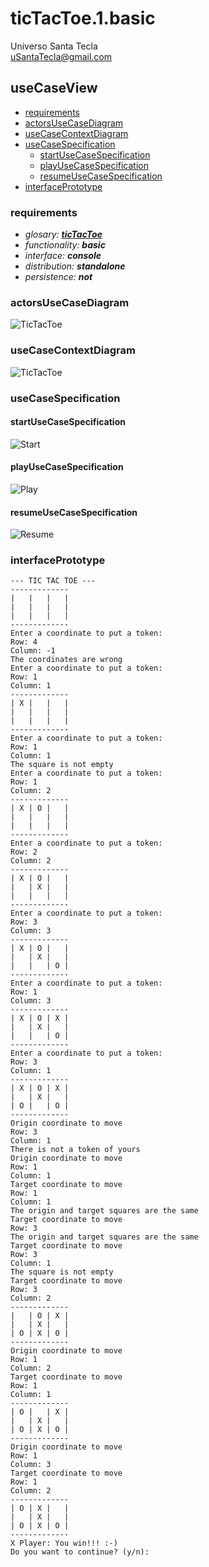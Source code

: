 # ticTacToe.1.basic
Universo Santa Tecla  
[uSantaTecla@gmail.com](mailto:uSantaTecla@gmail.com)  
  
## useCaseView 

* [requirements](#requirements)  
* [actorsUseCaseDiagram](#actorsUseCaseDiagram)   
* [useCaseContextDiagram](#useCaseContextDiagram)
* [useCaseSpecification](#useCaseSpecification)
    * [startUseCaseSpecification](#startUseCaseSpecification)
    * [playUseCaseSpecification](#playUseCaseSpecification)
    * [resumeUseCaseSpecification](#resumeUseCaseSpecification)   
* [interfacePrototype](#interfacePrototype)   

### requirements 

* _glosary: **[ticTacToe](../../README.md)**_
* _functionality: **basic**_
* _interface: **console**_
* _distribution: **standalone**_
* _persistence: **not**_

### actorsUseCaseDiagram

![TicTacToe](./docs/diagrams/out/actorsUseCaseDiagram.svg)

### useCaseContextDiagram

![TicTacToe](./docs/diagrams/out/useCaseContextDiagram.svg)

### useCaseSpecification

#### startUseCaseSpecification
 
![Start](./docs/diagrams/out/vistaCasosUso/StateDiagramFluxInitialState.svg)  

#### playUseCaseSpecification

![Play](./docs/diagrams/out/vistaCasosUso/StateDiagramFluxPlayState.svg)  

#### resumeUseCaseSpecification

![Resume](./docs/diagrams/out/vistaCasosUso/resume_usecase.svg)  

### interfacePrototype
  
```
--- TIC TAC TOE ---
-------------
|   |   |   |
|   |   |   |
|   |   |   |
-------------
Enter a coordinate to put a token:
Row: 4
Column: -1
The coordinates are wrong
Enter a coordinate to put a token:
Row: 1
Column: 1
-------------
| X |   |   |
|   |   |   |
|   |   |   |
-------------
Enter a coordinate to put a token:
Row: 1
Column: 1
The square is not empty
Enter a coordinate to put a token:
Row: 1
Column: 2
-------------
| X | O |   |
|   |   |   |
|   |   |   |
-------------
Enter a coordinate to put a token:
Row: 2
Column: 2
-------------
| X | O |   |
|   | X |   |
|   |   |   |
-------------
Enter a coordinate to put a token:
Row: 3
Column: 3
-------------
| X | O |   |
|   | X |   |
|   |   | O |
-------------
Enter a coordinate to put a token:
Row: 1
Column: 3
-------------
| X | O | X |
|   | X |   |
|   |   | O |
-------------
Enter a coordinate to put a token:
Row: 3
Column: 1
-------------
| X | O | X |
|   | X |   |
| O |   | O |
-------------
Origin coordinate to move
Row: 3
Column: 1
There is not a token of yours
Origin coordinate to move
Row: 1
Column: 1
Target coordinate to move
Row: 1
Column: 1
The origin and target squares are the same
Target coordinate to move
Row: 3
The origin and target squares are the same
Target coordinate to move
Row: 3
Column: 1
The square is not empty
Target coordinate to move
Row: 3
Column: 2
-------------
|   | O | X |
|   | X |   |
| O | X | O |
-------------
Origin coordinate to move
Row: 1
Column: 2
Target coordinate to move
Row: 1
Column: 1
-------------
| O |   | X |
|   | X |   |
| O | X | O |
-------------
Origin coordinate to move
Row: 1
Column: 3
Target coordinate to move
Row: 1
Column: 2
-------------
| O | X |   |
|   | X |   |
| O | X | O |
-------------
X Player: You win!!! :-)
Do you want to continue? (y/n):
```
